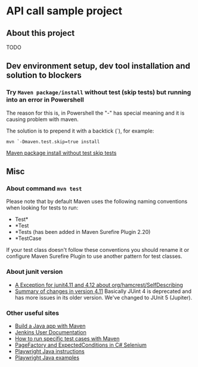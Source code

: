 # API call sample project

## About this project
TODO

## Dev environment setup, dev tool installation and solution to blockers
### Try `Maven package/install` without test (skip tests) but running into an error in Powershell
The reason for this is, in Powershell the "-" has special meaning and it is causing problem with maven.

The solution is to prepend it with a backtick (`), for example:
```
mvn `-Dmaven.test.skip=true install
```
[Maven package install without test skip tests](https://stackoverflow.com/questions/7456006/maven-package-install-without-test-skip-tests)

## Misc
### About command `mvn test`
Please note that by default Maven uses the following naming conventions when looking for tests to run:

- Test*
- *Test
- *Tests (has been added in Maven Surefire Plugin 2.20)
- *TestCase

If your test class doesn't follow these conventions you should rename it or configure Maven Surefire Plugin to use another pattern for test classes.

### About junit version
- [A Exception for junit4.11 and 4.12 about org/hamcrest/SelfDescribing](https://github.com/junit-team/junit4/issues/1429)
- [Summary of changes in version 4.11](https://github.com/junit-team/junit4/blob/main/doc/ReleaseNotes4.11.md)
Basically JUint 4 is deprecated and has more issues in its older version. We've changed to JUnit 5 (Jupiter).

### Other useful sites
- [Build a Java app with Maven](https://jenkins.io/doc/tutorials/build-a-java-app-with-maven/)
- [Jenkins User Documentation](https://jenkins.io/doc/)
- [How to run specific test cases with Maven](https://mkyong.com/maven/how-to-run-unit-test-with-maven/)
- [PageFactory and ExpectedConditions in C# Selenium](https://ultimateqa.com/selenium-3-11-released/)
- [Playwright Java instructions](https://playwright.dev/java/docs/input)
- [Playwright Java examples](https://github.com/microsoft/playwright-java)
